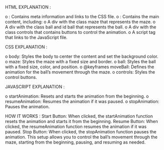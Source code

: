 HTML EXPLANATION :

o	<head>: Contains meta information and links to the CSS file.
o	<body>: Contains the main content, including:
o	A div with the class maze that represents the maze.
o	A div with the class ball and id ball that represents the ball.
o	A div with the class controls that contains buttons to control the animation.
o	A script tag that links to the JavaScript file.

CSS EXPLANATION :

o      body: Styles the body to center the content and set the background color.
o      maze: Styles the maze with a fixed size and border.
o      ball: Styles the ball with a fixed size, color, and position.
o      @keyframes moveBall: Defines the animation for the ball’s movement through the maze.
o      controls: Styles the control buttons.

JAVASCRIPT EXPLANATION :

o       startAnimation: Resets and starts the animation from the beginning.
o       resumeAnimation: Resumes the animation if it was paused.
o       stopAnimation: Pauses the animation.


HOW IT WORKS :
Start Button: When clicked, the startAnimation function resets the animation and starts it from the beginning.
Resume Button: When clicked, the resumeAnimation function resumes the animation if it was paused.
Stop Button: When clicked, the stopAnimation function pauses the animation.
This setup allows you to control the ball’s movement through the maze, starting from the beginning, pausing, and resuming as needed.
